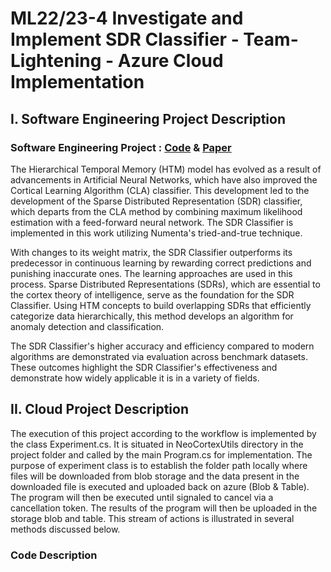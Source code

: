 # ML22/23-4 Investigate and Implement SDR Classifier - Team-Lightening - Azure Cloud Implementation

## I. Software Engineering Project Description

### Software Engineering Project : [Code](https://github.com/Sonam-22/neocortexapi/tree/team-lightening/source/MySEProject) & [Paper](https://github.com/Sonam-22/neocortexapi/blob/team-lightening/source/MySEProject/Documentation/SDR-Classifier.pdf)

The Hierarchical Temporal Memory (HTM) model has evolved as a result of advancements in Artificial Neural Networks, which have also improved the Cortical Learning Algorithm (CLA) classifier. This development led to the development of the Sparse Distributed Representation (SDR) classifier, which departs from the CLA method by combining maximum likelihood estimation with a feed-forward neural network. The SDR Classifier is implemented in this work utilizing Numenta's tried-and-true technique.

With changes to its weight matrix, the SDR Classifier outperforms its predecessor in continuous learning by rewarding correct predictions and punishing inaccurate ones. The learning approaches are used in this process. Sparse Distributed Representations (SDRs), which are essential to the cortex theory of intelligence, serve as the foundation for the SDR Classifier. Using HTM concepts to build overlapping SDRs that efficiently categorize data hierarchically, this method develops an algorithm for anomaly detection and classification.

The SDR Classifier's higher accuracy and efficiency compared to modern algorithms are demonstrated via evaluation across benchmark datasets. These outcomes highlight the SDR Classifier's effectiveness and demonstrate how widely applicable it is in a variety of fields.




## II. Cloud Project Description

The execution of this project according to the workflow is implemented by the class Experiment.cs. It is situated in NeoCortexUtils directory in the project folder and called by the main Program.cs for implementation. The purpose of experiment class is to establish the folder path locally where files will be downloaded from blob storage and the data present in the downloaded file is executed and uploaded back on azure (Blob & Table). The program will then be executed until signaled to cancel via a cancellation token. The results of the program will then be uploaded in the storage blob and table. This stream of actions is illustrated in several methods discussed below.

### Code Description
